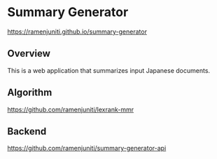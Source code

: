 # Summary Generator

https://ramenjuniti.github.io/summary-generator

## Overview

This is a web application that summarizes input Japanese documents.

## Algorithm

https://github.com/ramenjuniti/lexrank-mmr

## Backend

https://github.com/ramenjuniti/summary-generator-api



